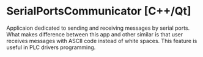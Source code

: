 SerialPortsCommunicator [C++/Qt]
=======================
Applicaion dedicated to sending and receiving messages by serial ports. What makes difference between this app and other similar is that user receives messages with ASCII code instead of white spaces. This feature is useful in PLC drivers programming.
